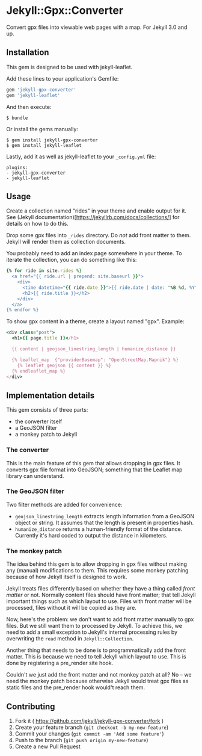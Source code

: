 # Jekyll::Gpx::Converter

Convert gpx files into viewable web pages with a map. For Jekyll 3.0 and up.

## Installation

This gem is designed to be used with jekyll-leaflet.

Add these lines to your application's Gemfile:

```ruby
gem 'jekyll-gpx-converter'
gem 'jekyll-leaflet'
```

And then execute:

    $ bundle

Or install the gems manually:

    $ gem install jekyll-gpx-converter
    $ gem install jekyll-leaflet

Lastly, add it as well as jekyll-leaflet to your `_config.yml` file:

    plugins:
    - jekyll-gpx-converter
    - jekyll-leaflet

## Usage

Create a collection named "rides" in your theme and enable output for it. See (Jekyll documentation)[https://jekyllrb.com/docs/collections/] for details on how to do this.

Drop some gpx files into `_rides` directory. Do *not* add front matter to them. Jekyll will render them as collection documents.

You probably need to add an index page somewhere in your theme. To iterate the collection, you can do something like this:

```ruby
{% for ride in site.rides %}
  <a href="{{ ride.url | prepend: site.baseurl }}">
    <div>
      <time datetime="{{ ride.date }}">{{ ride.date | date: "%B %d, %Y" }}</time>
      <h2>{{ ride.title }}</h2>
    </div>
  </a>
{% endfor %}
```

To show gpx content in a theme, create a layout named "gpx". Example:

```ruby
<div class="post">
  <h1>{{ page.title }}</h1>

  {{ content | geojson_linestring_length | humanize_distance }}

  {% leaflet_map  {"providerBasemap": "OpenStreetMap.Mapnik"} %}
    {% leaflet_geojson {{ content }} %}
  {% endleaflet_map %}
</div>

```


## Implementation details

This gem consists of three parts:

* the converter itself
* a GeoJSON filter
* a monkey patch to Jekyll

### The converter

This is the main feature of this gem that allows dropping in gpx files. It converts gpx file format into GeoJSON; something that the Leaflet map library can understand.

### The GeoJSON filter

Two filter methods are added for convenience:

* `geojson_linestring_length` extracts length information from a GeoJSON object or string. It assumes that the length is present in properties hash.
* `humanize_distance` returns a human-friendly format of the distance. Currently it's hard coded to output the distance in kilometers.

### The monkey patch

The idea behind this gem is to allow dropping in gpx files without making any (manual) modifications to them. This requires some monkey patching because of how Jekyll itself is designed to work.

Jekyll treats files differently based on whether they have a thing called *front matter* or not. Normally content files should have front matter; that tell Jekyll important things such as which layout to use. Files with front matter will be processed, files without it will be copied as they are.

Now, here's the problem: we don't want to add front matter manually to gpx files. But we still want them to processed by Jekyll. To achieve this, we need to add a small exception to Jekyll's internal processing rules by overwriting the `read` method in `Jekyll::Collection`.

Another thing that needs to be done is to programmatically add the front matter. This is because we need to tell Jekyll which layout to use. This is done by registering a pre_render site hook.

Couldn't we just add the front matter and not monkey patch at all? No – we need the monkey patch because otherwise Jekyll would treat gpx files as static files and the pre_render hook would't reach them.


## Contributing

1. Fork it ( https://github.com/jekyll/jekyll-gpx-converter/fork )
2. Create your feature branch (`git checkout -b my-new-feature`)
3. Commit your changes (`git commit -am 'Add some feature'`)
4. Push to the branch (`git push origin my-new-feature`)
5. Create a new Pull Request
